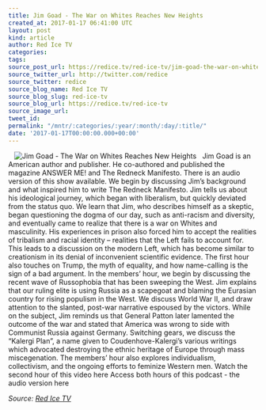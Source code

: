 ```yaml
---
title: Jim Goad - The War on Whites Reaches New Heights
created_at: 2017-01-17 06:41:00 UTC
layout: post
kind: article
author: Red Ice TV
categories: 
tags: 
source_post_url: https://redice.tv/red-ice-tv/jim-goad-the-war-on-whites-reaches-new-heights
source_twitter_url: http://twitter.com/redice
source_twitter: redice
source_blog_name: Red Ice TV
source_blog_slug: red-ice-tv
source_blog_url: https://redice.tv/red-ice-tv
source_image_url: 
tweet_id: 
permalink: "/mntr/:categories/:year/:month/:day/:title/"
date: '2017-01-17T00:00:00.000+00:00'
---
```

<img align="left" hspace="12" alt="Jim Goad - The War on Whites Reaches New Heights" src="https://rdice.net/a/c/t/17/RIR-170116-watermark.9cd7b47f.jpg"> Jim Goad is an American author and publisher. He co-authored and published the magazine ANSWER ME! and The Redneck Manifesto.
There is an audio version of this show available.
We begin by discussing Jim&rsquo;s background and what inspired him to write The Redneck Manifesto. Jim tells us about his ideological journey, which began with liberalism, but quickly deviated from the status quo. We learn that Jim, who describes himself as a skeptic, began questioning the dogma of our day, such as anti-racism and diversity, and eventually came to realize that there is a war on Whites and masculinity. His experiences in prison also forced him to accept the realities of tribalism and racial identity &ndash; realities that the Left fails to account for. This leads to a discussion on the modern Left, which has become similar to creationism in its denial of inconvenient scientific evidence. The first hour also touches on Trump, the myth of equality, and how name-calling is the sign of a bad argument.
In the members&rsquo; hour, we begin by discussing the recent wave of Russophobia that has been sweeping the West. Jim explains that our ruling elite is using Russia as a scapegoat and blaming the Eurasian country for rising populism in the West. We discuss World War II, and draw attention to the slanted, post-war narrative espoused by the victors. While on the subject, Jim reminds us that General Patton later lamented the outcome of the war and stated that America was wrong to side with Communist Russia against Germany. Switching gears, we discuss the &ldquo;Kalergi Plan&rdquo;, a name given to Coudenhove-Kalergi&rsquo;s various writings which advocated destroying the ethnic heritage of Europe through mass miscegenation. The members&rsquo; hour also explores individualism, collectivism, and the ongoing efforts to feminize Western men.
Watch the second hour of this video here
Access both hours of this&nbsp;podcast&nbsp;-&nbsp;the audio version here<div class="">
    <i>Source: <a href="https://redice.tv/red-ice-tv">Red Ice TV</a></i>
</div>
